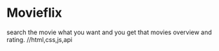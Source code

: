 # Movieflix
search the movie what you want and you get that movies overview and rating.
//html,css,js,api
